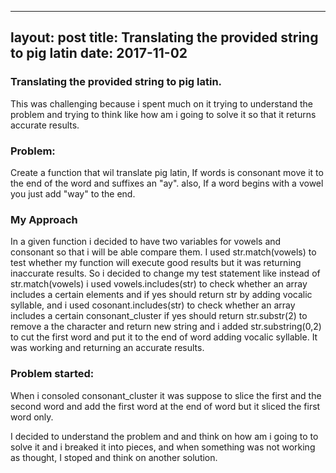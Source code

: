 
---
layout: post
title:  Translating the provided string to pig latin
date: 2017-11-02
---

### Translating the provided string to pig latin.
This  was challenging because i spent much on it trying to understand the problem and  trying to think  like how am i going to solve it so that it returns accurate results.

### Problem:

Create a function that wil translate pig latin, If  words is consonant move it to the end of the word and suffixes an "ay". also,  If a word begins with a vowel you just add "way" to the end.

### My Approach
In a given function i decided to have two variables for vowels and  consonant so that i will be able compare them.  I used str.match(vowels) to test whether my function will execute good results but it was returning inaccurate results.  So i decided to change my test statement like instead of str.match(vowels) i used vowels.includes(str) to check whether  an array  includes a certain  elements and if yes should return str by  adding vocalic syllable, and i used  cosonant.includes(str) to check whether  an array  includes a certain  consonant_cluster if yes should return str.substr(2) to remove a the character and return new string and i added str.substring(0,2) to cut the first  word and put it to the end of word  adding vocalic syllable.  It was working and returning an accurate results.


### Problem started:
When i consoled consonant_cluster it was suppose to slice the first and the second word and add the first word at the end of word but it sliced the first word only.


I decided  to understand the problem and  and  think on how am i going to  to solve it and i breaked it into pieces, and when something was not working as thought,
 I stoped and  think on another solution.




